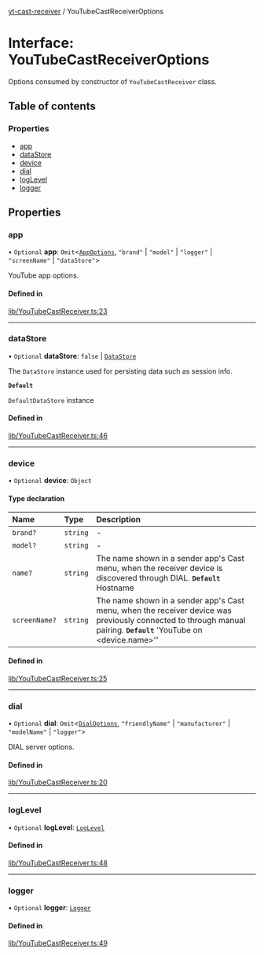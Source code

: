 [yt-cast-receiver](../README.md) / YouTubeCastReceiverOptions

# Interface: YouTubeCastReceiverOptions

Options consumed by constructor of `YouTubeCastReceiver` class.

## Table of contents

### Properties

- [app](YouTubeCastReceiverOptions.md#app)
- [dataStore](YouTubeCastReceiverOptions.md#datastore)
- [device](YouTubeCastReceiverOptions.md#device)
- [dial](YouTubeCastReceiverOptions.md#dial)
- [logLevel](YouTubeCastReceiverOptions.md#loglevel)
- [logger](YouTubeCastReceiverOptions.md#logger)

## Properties

### app

• `Optional` **app**: `Omit`<[`AppOptions`](AppOptions.md), ``"brand"`` \| ``"model"`` \| ``"logger"`` \| ``"screenName"`` \| ``"dataStore"``\>

YouTube app options.

#### Defined in

[lib/YouTubeCastReceiver.ts:23](https://github.com/patrickkfkan/yt-cast-receiver/blob/a7c9efd/src/lib/YouTubeCastReceiver.ts#L23)

___

### dataStore

• `Optional` **dataStore**: ``false`` \| [`DataStore`](../classes/DataStore.md)

The `DataStore` instance used for persisting data such as session info.

**`Default`**

`DefaultDataStore` instance

#### Defined in

[lib/YouTubeCastReceiver.ts:46](https://github.com/patrickkfkan/yt-cast-receiver/blob/a7c9efd/src/lib/YouTubeCastReceiver.ts#L46)

___

### device

• `Optional` **device**: `Object`

#### Type declaration

| Name | Type | Description |
| :------ | :------ | :------ |
| `brand?` | `string` | - |
| `model?` | `string` | - |
| `name?` | `string` | The name shown in a sender app's Cast menu, when the receiver device is discovered through DIAL. **`Default`** Hostname |
| `screenName?` | `string` | The name shown in a sender app's Cast menu, when the receiver device was previously connected to through manual pairing. **`Default`** 'YouTube on <device.name>'' |

#### Defined in

[lib/YouTubeCastReceiver.ts:25](https://github.com/patrickkfkan/yt-cast-receiver/blob/a7c9efd/src/lib/YouTubeCastReceiver.ts#L25)

___

### dial

• `Optional` **dial**: `Omit`<[`DialOptions`](DialOptions.md), ``"friendlyName"`` \| ``"manufacturer"`` \| ``"modelName"`` \| ``"logger"``\>

DIAL server options.

#### Defined in

[lib/YouTubeCastReceiver.ts:20](https://github.com/patrickkfkan/yt-cast-receiver/blob/a7c9efd/src/lib/YouTubeCastReceiver.ts#L20)

___

### logLevel

• `Optional` **logLevel**: [`LogLevel`](../README.md#loglevel)

#### Defined in

[lib/YouTubeCastReceiver.ts:48](https://github.com/patrickkfkan/yt-cast-receiver/blob/a7c9efd/src/lib/YouTubeCastReceiver.ts#L48)

___

### logger

• `Optional` **logger**: [`Logger`](Logger.md)

#### Defined in

[lib/YouTubeCastReceiver.ts:49](https://github.com/patrickkfkan/yt-cast-receiver/blob/a7c9efd/src/lib/YouTubeCastReceiver.ts#L49)
